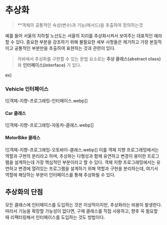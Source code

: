 # 추상화

> **객체의 공통적인 속성(변수)과 기능(메서드)을 추출하여 정의하는것

예를 들어 서울의 지하철 노선도는 서울의 지리를 추상화시켜서 보여주는 대표적인 예라 할 수 있다. 중요한 부분을 강조하기 위해 불필요한 세부 사항들은 제거하고 가장 본질적이고 공통적인 부분만을 추출하여 표현하는 것과 관련이 있다.

> 자바에서 추상화를 구현할 수 있는 문법 요소로는 **추상 클래스(abstract class)** 와 **인터페이스(interface)** 가 있다.

ex) 
### Vehicle 인터페이스
![[객체-지향-프로그래밍-인터페이스.webp]]

#### Car 클래스
![[객체-지향-프로그래밍-자동차-클래스.webp]]

#### MotorBike 클래스
![[객체-지향-프로그래밍-오토바이-클래스.webp]]
이를 객체 지향 프로그래밍에서는 역할과 구현의 분리라고 하며, 추상화는 다형성과 함께 유연하고 변경이 용이한 프로그램을 설계하는데 가장 핵심적인 부분이라고 할 수 있다.
객체 지향 프로그래밍에서는 유연하고 변경에 열려있는 프로그램을 설계하기 위해 역할과 구현을 분리하는데, 여기서 역할에 해당하는 부분이 인터페이스를 통해 추상화될 수 있다.

## 추상화의 단점
모든 클래스에 인터페이스를 도입하는 것은 이상적이지만, 추상화라는 비용이 발생한다.
따라서 기능을 확장할 가능성이 없다면, 구체 클래스를 직접 사용하고, 향후 꼭 필요할 때 리팩터링해서 인터페이스를 도입하는 것도 방법이다.